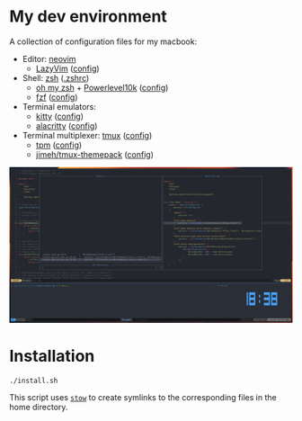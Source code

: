 # My dev environment

A collection of configuration files for my macbook:

- Editor: [neovim](https://neovim.io/)
  - [LazyVim](https://github.com/LazyVim/LazyVim) ([config](dotfiles/.config/nvim))
- Shell: [zsh](https://en.wikipedia.org/wiki/Z_shell) ([.zshrc](dotfiles/.zshrc))
  - [oh my zsh](https://ohmyz.sh/) + [Powerlevel10k](https://github.com/romkatv/powerlevel10k) ([config](dotfiles/.p10k.zsh))
  - [fzf](https://github.com/junegunn/fzf) ([config](dotfiles/.fzf.zsh))
- Terminal emulators:
  - [kitty](https://sw.kovidgoyal.net/kitty/) ([config](dotfiles/.config/kitty/))
  - [alacritty](https://alacritty.org/) ([config](dotfiles/.config/alacritty/))
- Terminal multiplexer: [tmux](https://en.wikipedia.org/wiki/Tmux) ([config](dotfiles/.tmux.conf))
  - [tpm](https://github.com/tmux-plugins/tpm) ([config](dotfiles/.tmux/plugins/))
  - [jimeh/tmux-themepack](https://github.com/jimeh/tmux-themepack) ([config](dotfiles/.tmux/plugins/))

![screenshot](assets/dev-environment.png)

# Installation

```shell-session
./install.sh
```

This script uses [`stow`](https://www.gnu.org/software/stow/) to create
symlinks to the corresponding files in the home directory.

